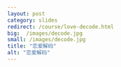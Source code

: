```yaml
---
layout: post
category: slides
redirect: /course/love-decode.html
big:  /images/decode.jpg
small: /images/decode.jpg
title: "恋爱解码"
alt: "恋爱解码"
---
```

